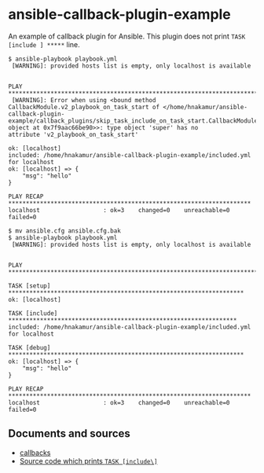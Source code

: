 ansible-callback-plugin-example
===============================

An example of callback plugin for Ansible.
This plugin does not print `TASK [include ] *****` line.


```
$ ansible-playbook playbook.yml
 [WARNING]: provided hosts list is empty, only localhost is available


PLAY ***************************************************************************
 [WARNING]: Error when using <bound method CallbackModule.v2_playbook_on_task_start of </home/hnakamur/ansible-callback-plugin-
example/callback_plugins/skip_task_include_on_task_start.CallbackModule object at 0x7f9aac66be90>>: type object 'super' has no
attribute 'v2_playbook_on_task_start'

ok: [localhost]
included: /home/hnakamur/ansible-callback-plugin-example/included.yml for localhost
ok: [localhost] => {
    "msg": "hello"
}

PLAY RECAP *********************************************************************
localhost                  : ok=3    changed=0    unreachable=0    failed=0
```


```
$ mv ansible.cfg ansible.cfg.bak
$ ansible-playbook playbook.yml
 [WARNING]: provided hosts list is empty, only localhost is available


PLAY ***************************************************************************

TASK [setup] *******************************************************************
ok: [localhost]

TASK [include] *****************************************************************
included: /home/hnakamur/ansible-callback-plugin-example/included.yml for localhost

TASK [debug] *******************************************************************
ok: [localhost] => {
    "msg": "hello"
}

PLAY RECAP *********************************************************************
localhost                  : ok=3    changed=0    unreachable=0    failed=0
```

## Documents and sources

* [callbacks](http://docs.ansible.com/ansible/developing_plugins.html#callbacks)
* [Source code which prints `TASK [include\]`](https://github.com/ansible/ansible/blob/7960aa92ed81e09eefa1e878160984d5a6007f84/lib/ansible/plugins/callback/default.py#L126)
